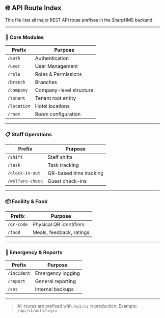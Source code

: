 ## 🌐 API Route Index

This file lists all major REST API route prefixes in the SharpHMS backend.

---

### 🧩 Core Modules

| Prefix      | Purpose                 |
| ----------- | ----------------------- |
| `/auth`     | Authentication          |
| `/user`     | User Management         |
| `/role`     | Roles & Permissions     |
| `/branch`   | Branches                |
| `/company`  | Company-level structure |
| `/tenant`   | Tenant root entity      |
| `/location` | Hotel locations         |
| `/room`     | Room configuration      |

---

### 📋 Staff Operations

| Prefix           | Purpose                |
| ---------------- | ---------------------- |
| `/shift`         | Staff shifts           |
| `/task`          | Task tracking          |
| `/clock-in-out`  | QR-based time tracking |
| `/welfare-check` | Guest check-ins        |

---

### 📦 Facility & Food

| Prefix     | Purpose                  |
| ---------- | ------------------------ |
| `/qr-code` | Physical QR identifiers  |
| `/food`    | Meals, feedback, ratings |

---

### 🚨 Emergency & Reports

| Prefix      | Purpose           |
| ----------- | ----------------- |
| `/incident` | Emergency logging |
| `/report`   | General reporting |
| `/sos`      | Internal backups  |

---

> All routes are prefixed with `/api/v1` in production. Example: `/api/v1/auth/login`